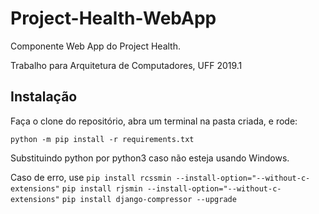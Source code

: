 # Project-Health-WebApp
Componente Web App do Project Health.

Trabalho para Arquitetura de Computadores, UFF 2019.1

## Instalação
Faça o clone do repositório, abra um terminal na pasta criada, e rode:

`python -m pip install -r requirements.txt`

Substituindo python por python3 caso não esteja usando Windows.

Caso de erro, use
`pip install rcssmin --install-option="--without-c-extensions"`
`pip install rjsmin --install-option="--without-c-extensions"`
`pip install django-compressor --upgrade`

